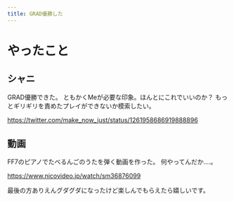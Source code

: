 ```yaml
---
title: GRAD優勝した
---
```


# やったこと

## シャニ

GRAD優勝できた。
ともかくMeが必要な印象。ほんとにこれでいいのか？
もっとギリギリを責めたプレイができないか模索したい。

<https://twitter.com/make_now_just/status/1261958686919888896>

## 動画

FF7のピアノでたべるんごのうたを弾く動画を作った。
何やってんだか‥‥。

<https://www.nicovideo.jp/watch/sm36876099>

最後の方ありえんグダグダになったけど楽しんでもらえたら嬉しいです。
